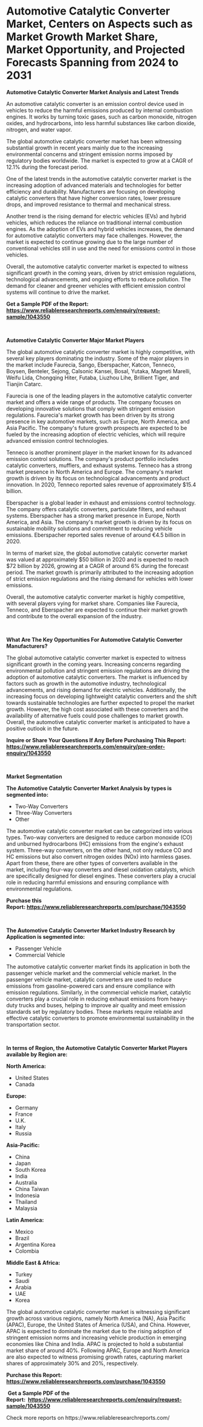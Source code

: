 <p><h1>Automotive Catalytic Converter Market, Centers on Aspects such as Market Growth Market Share, Market Opportunity, and Projected Forecasts Spanning from 2024 to 2031</h1></p><p><strong>Automotive Catalytic Converter Market Analysis and Latest Trends</strong></p>
<p><p>An automotive catalytic converter is an emission control device used in vehicles to reduce the harmful emissions produced by internal combustion engines. It works by turning toxic gases, such as carbon monoxide, nitrogen oxides, and hydrocarbons, into less harmful substances like carbon dioxide, nitrogen, and water vapor.</p><p>The global automotive catalytic converter market has been witnessing substantial growth in recent years mainly due to the increasing environmental concerns and stringent emission norms imposed by regulatory bodies worldwide. The market is expected to grow at a CAGR of 12.1% during the forecast period.</p><p>One of the latest trends in the automotive catalytic converter market is the increasing adoption of advanced materials and technologies for better efficiency and durability. Manufacturers are focusing on developing catalytic converters that have higher conversion rates, lower pressure drops, and improved resistance to thermal and mechanical stress.</p><p>Another trend is the rising demand for electric vehicles (EVs) and hybrid vehicles, which reduces the reliance on traditional internal combustion engines. As the adoption of EVs and hybrid vehicles increases, the demand for automotive catalytic converters may face challenges. However, the market is expected to continue growing due to the large number of conventional vehicles still in use and the need for emissions control in those vehicles.</p><p>Overall, the automotive catalytic converter market is expected to witness significant growth in the coming years, driven by strict emission regulations, technological advancements, and ongoing efforts to reduce pollution. The demand for cleaner and greener vehicles with efficient emission control systems will continue to drive the market.</p></p>
<p><strong>Get a Sample PDF of the Report:&nbsp; <a href="https://www.reliableresearchreports.com/enquiry/request-sample/1043550">https://www.reliableresearchreports.com/enquiry/request-sample/1043550</a></strong></p>
<p>&nbsp;</p>
<p><strong>Automotive Catalytic Converter Major Market Players</strong></p>
<p><p>The global automotive catalytic converter market is highly competitive, with several key players dominating the industry. Some of the major players in the market include Faurecia, Sango, Eberspacher, Katcon, Tenneco, Boysen, Benteler, Sejong, Calsonic Kansei, Bosal, Yutaka, Magneti Marelli, Weifu Lida, Chongqing Hiter, Futaba, Liuzhou Lihe, Brillient Tiger, and Tianjin Catarc.</p><p>Faurecia is one of the leading players in the automotive catalytic converter market and offers a wide range of products. The company focuses on developing innovative solutions that comply with stringent emission regulations. Faurecia's market growth has been driven by its strong presence in key automotive markets, such as Europe, North America, and Asia Pacific. The company's future growth prospects are expected to be fueled by the increasing adoption of electric vehicles, which will require advanced emission control technologies.</p><p>Tenneco is another prominent player in the market known for its advanced emission control solutions. The company's product portfolio includes catalytic converters, mufflers, and exhaust systems. Tenneco has a strong market presence in North America and Europe. The company's market growth is driven by its focus on technological advancements and product innovation. In 2020, Tenneco reported sales revenue of approximately $15.4 billion.</p><p>Eberspacher is a global leader in exhaust and emissions control technology. The company offers catalytic converters, particulate filters, and exhaust systems. Eberspacher has a strong market presence in Europe, North America, and Asia. The company's market growth is driven by its focus on sustainable mobility solutions and commitment to reducing vehicle emissions. Eberspacher reported sales revenue of around €4.5 billion in 2020.</p><p>In terms of market size, the global automotive catalytic converter market was valued at approximately $50 billion in 2020 and is expected to reach $72 billion by 2026, growing at a CAGR of around 6% during the forecast period. The market growth is primarily attributed to the increasing adoption of strict emission regulations and the rising demand for vehicles with lower emissions.</p><p>Overall, the automotive catalytic converter market is highly competitive, with several players vying for market share. Companies like Faurecia, Tenneco, and Eberspacher are expected to continue their market growth and contribute to the overall expansion of the industry.</p></p>
<p>&nbsp;</p>
<p><strong>What Are The Key Opportunities For Automotive Catalytic Converter Manufacturers?</strong></p>
<p><p>The global automotive catalytic converter market is expected to witness significant growth in the coming years. Increasing concerns regarding environmental pollution and stringent emission regulations are driving the adoption of automotive catalytic converters. The market is influenced by factors such as growth in the automotive industry, technological advancements, and rising demand for electric vehicles. Additionally, the increasing focus on developing lightweight catalytic converters and the shift towards sustainable technologies are further expected to propel the market growth. However, the high cost associated with these converters and the availability of alternative fuels could pose challenges to market growth. Overall, the automotive catalytic converter market is anticipated to have a positive outlook in the future.</p></p>
<p><strong>Inquire or Share Your Questions If Any Before Purchasing This Report: <a href="https://www.reliableresearchreports.com/enquiry/pre-order-enquiry/1043550">https://www.reliableresearchreports.com/enquiry/pre-order-enquiry/1043550</a></strong></p>
<p>&nbsp;</p>
<p><strong>Market Segmentation</strong></p>
<p><strong>The Automotive Catalytic Converter Market Analysis by types is segmented into:</strong></p>
<p><ul><li>Two-Way Converters</li><li>Three-Way Converters</li><li>Other</li></ul></p>
<p><p>The automotive catalytic converter market can be categorized into various types. Two-way converters are designed to reduce carbon monoxide (CO) and unburned hydrocarbons (HC) emissions from the engine's exhaust system. Three-way converters, on the other hand, not only reduce CO and HC emissions but also convert nitrogen oxides (NOx) into harmless gases. Apart from these, there are other types of converters available in the market, including four-way converters and diesel oxidation catalysts, which are specifically designed for diesel engines. These converters play a crucial role in reducing harmful emissions and ensuring compliance with environmental regulations.</p></p>
<p><strong>Purchase this Report:&nbsp;<a href="https://www.reliableresearchreports.com/purchase/1043550">https://www.reliableresearchreports.com/purchase/1043550</a></strong></p>
<p>&nbsp;</p>
<p><strong>The Automotive Catalytic Converter Market Industry Research by Application is segmented into:</strong></p>
<p><ul><li>Passenger Vehicle</li><li>Commercial Vehicle</li></ul></p>
<p><p>The automotive catalytic converter market finds its application in both the passenger vehicle market and the commercial vehicle market. In the passenger vehicle market, catalytic converters are used to reduce emissions from gasoline-powered cars and ensure compliance with emission regulations. Similarly, in the commercial vehicle market, catalytic converters play a crucial role in reducing exhaust emissions from heavy-duty trucks and buses, helping to improve air quality and meet emission standards set by regulatory bodies. These markets require reliable and effective catalytic converters to promote environmental sustainability in the transportation sector.</p></p>
<p>&nbsp;</p>
<p><strong>In terms of Region, the Automotive Catalytic Converter Market Players available by Region are:</strong></p>
<p>
    <p> <strong> North America: </strong>
        <ul>
            <li>United States</li>
            <li>Canada</li>
        </ul>
        </p> 
    <p> <strong> Europe: </strong>
        <ul>
            <li>Germany</li>
            <li>France</li>
            <li>U.K.</li>
            <li>Italy</li>
            <li>Russia</li>
        </ul>
        </p> 
    <p> <strong> Asia-Pacific: </strong>
        <ul>
            <li>China</li>
            <li>Japan</li>
            <li>South Korea</li>
            <li>India</li>
            <li>Australia</li>
            <li>China Taiwan</li>
            <li>Indonesia</li>
            <li>Thailand</li>
            <li>Malaysia</li>
        </ul>
        </p> 
    <p> <strong> Latin America: </strong>
        <ul>
            <li>Mexico</li>
            <li>Brazil</li>
            <li>Argentina Korea</li>
            <li>Colombia</li>
        </ul>
        </p> 
    <p> <strong> Middle East & Africa: </strong>
        <ul>
            <li>Turkey</li>
            <li>Saudi</li>
            <li>Arabia</li>
            <li>UAE</li>
            <li>Korea</li>
        </ul>
    </p>
    </p>
<p><p>The global automotive catalytic converter market is witnessing significant growth across various regions, namely North America (NA), Asia Pacific (APAC), Europe, the United States of America (USA), and China. However, APAC is expected to dominate the market due to the rising adoption of stringent emission norms and increasing vehicle production in emerging economies like China and India. APAC is projected to hold a substantial market share of around 40%. Following APAC, Europe and North America are also expected to witness promising growth rates, capturing market shares of approximately 30% and 20%, respectively.</p></p>
<p><strong>Purchase this Report: <a href="https://www.reliableresearchreports.com/purchase/1043550">https://www.reliableresearchreports.com/purchase/1043550</a></strong></p>
<p>&nbsp;<strong>Get a Sample PDF of the Report:&nbsp;&nbsp;<a href="https://www.reliableresearchreports.com/enquiry/request-sample/1043550">https://www.reliableresearchreports.com/enquiry/request-sample/1043550</a></strong></p>
<p><strong></strong></p>
<p>Check more reports on https://www.reliableresearchreports.com/</p>